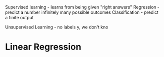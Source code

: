 Supervised learning - learns from being given "right answers"
Regression - predict a number infinitely many possible outcomes
Classification - predict a finite output


Unsupervised Learning - no labels y, we don't kno


Linear Regression
=================




